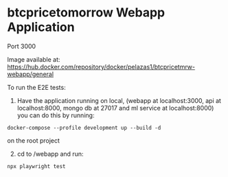 # btcpricetomorrow Webapp Application

Port 3000

Image available at: https://hub.docker.com/repository/docker/pelazas1/btcpricetmrw-webapp/general

To run the E2E tests: 
1) Have the application running on local, (webapp at localhost:3000, api at localhost:8000, mongo db at 27017 and ml service at localhost:8000) you can do this by running:
```
docker-compose --profile development up --build -d
```
on the root project

2) cd to /webapp and run:
```
npx playwright test
```